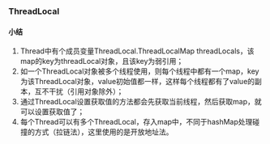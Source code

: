 ### ThreadLocal



#### 小结

1. Thread中有个成员变量ThreadLocal.ThreadLocalMap threadLocals，该map的key为threadLocal对象，且该key为弱引用；
2. 如一个ThreadLocal对象被多个线程使用，则每个线程中都有一个map，key为该ThreadLocal对象，value初始值都一样，这样每个线程都有了value的副本，互不干扰（引用对象除外）；
3. 通过ThreadLocal设置获取值的方法都会先获取当前线程，然后获取map，就可以设置获取值了；
4. 每个Thread可以有多个ThreadLocal，存入map中，不同于hashMap处理碰撞的方式（拉链法），这里使用的是开放地址法。

